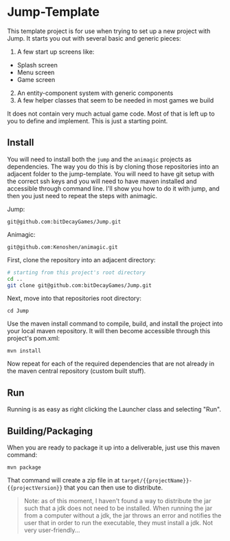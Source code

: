 # Jump-Template

This template project is for use when trying to set up a new project with Jump.  It starts you out with several basic and generic pieces:

1. A few start up screens like:
  * Splash screen
  * Menu screen
  * Game screen
2. An entity-component system with generic components
3. A few helper classes that seem to be needed in most games we build

It does not contain very much actual game code.  Most of that is left up to you to define and implement.  This is just a starting point.

## Install

You will need to install both the ```jump``` and the ```animagic``` projects as dependencies.  The way you do this is by cloning those repositories into an adjacent folder to the jump-template.  You will need to have git setup with the correct ssh keys and you will need to have maven installed and accessible through command line.  I'll show you how to do it with jump, and then you just need to repeat the steps with animagic.

Jump:
```
git@github.com:bitDecayGames/Jump.git
```

Animagic:
```
git@github.com:Kenoshen/animagic.git
```

First, clone the repository into an adjacent directory:
```bash
# starting from this project's root directory
cd ..
git clone git@github.com:bitDecayGames/Jump.git
```

Next, move into that repositories root directory:
```
cd Jump
```

Use the maven install command to compile, build, and install the project into your local maven repository.  It will then become accessible through this project's pom.xml:
```
mvn install
```

Now repeat for each of the required dependencies that are not already in the maven central repository (custom built stuff).

## Run

Running is as easy as right clicking the Launcher class and selecting "Run".

## Building/Packaging

When you are ready to package it up into a deliverable, just use this maven command:
```
mvn package
```

That command will create a zip file in at ```target/{{projectName}}-{{projectVersion}}``` that you can then use to distribute.


> Note: as of this moment, I haven't found a way to distribute the jar such that a jdk does not need to be installed.  When running the jar from a computer without a jdk, the jar throws an error and notifies the user that in order to run the executable, they must install a jdk.  Not very user-friendly...

